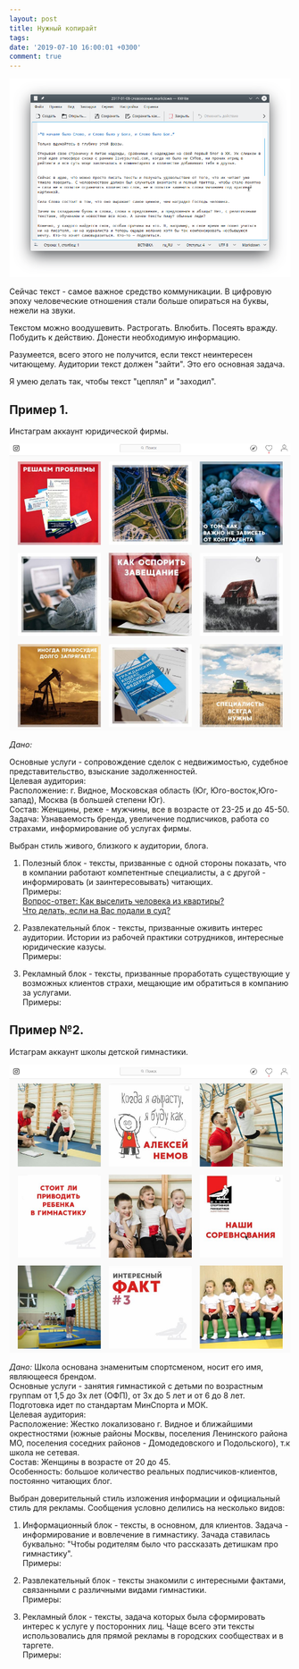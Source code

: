 ```yaml
---
layout: post
title: Нужный копирайт
tags: 
date: '2019-07-10 16:00:01 +0300'
comment: true
---
```

![Сладкий текст]( /image/sladkiy.png)

Сейчас текст - самое важное средство коммуникации. В цифровую эпоху человеческие отношения стали больше опираться на буквы, нежели на звуки.

Текстом можно воодушевить. Растрогать. Влюбить. Посеять вражду. Побудить к действию. Донести необходимую информацию.

Разумеется, всего этого не получится, если текст неинтересен читающему. Аудитории текст должен "зайти". Это его основная задача.

Я умею делать так, чтобы текст "цеплял" и "заходил".    



## Пример 1. ##


Инстаграм аккаунт юридической фирмы.   


![Юрцентр]( /image/lawcenter.png)  


*Дано:*


Основные услуги - сопровождение сделок с недвижимостью, судебное представительство, взыскание задолженностей.  
Целевая аудитория:   
Расположение: г. Видное, Московская область (Юг, Юго-восток,Юго-запад), Москва (в большей степени Юг).  
Состав: Женщины, реже - мужчины, все в возрасте от 23-25 и до 45-50.   
Задача:
Узнаваемость бренда, увеличение подписчиков, работа со страхами, информирование об услугах фирмы.  

Выбран стиль живого, близкого к аудитории, блога. 
1. Полезный блок - тексты, призванные с одной стороны показать, что в компании работают компетентные специалисты, а с другой - информировать (и заинтересовывать) читающих.  
Примеры:   
[Вопрос-ответ: Как выселить человека из квартиры?](/sample/viselit)  
[Что делать, если на Вас подали в суд?](/sample/suditsa)  


2. Развлекательный блок - тексты, призванные оживить интерес аудитории. Истории из рабочей практики сотрудников, интересные юридические казусы.  
Примеры:  


3. Рекламный блок - тексты, призванные проработать существующие у возможных клиентов страхи, мещающие им обратиться в компанию за услугами.  
Примеры:  




## Пример №2. ##


Истаграм аккаунт школы детской гимнастики.


![Cпортшкола]( /image/sportshkola.png)

*Дано:*
Школа основана знаменитым спортсменом, носит его имя, являющееся брендом.  
Основные услуги - занятия гимнастикой с детьми по возрастным группам от 1,5 до 3х лет (ОФП), от 3х до 5 лет и от 6 до 8 лет. Подготовка идет по стандартам МинСпорта и МОК.   
Целевая аудитория:  
Расположение: Жестко локализовано г. Видное и ближайшими окрестностями (южные районы Москвы, поселения Ленинского района МО, поселения соседних районов - Домодедовского и Подольского), т.к школа не сетевая.  
Состав: Женщины в возрасте от 20 до 45.  
Особенность: большое количество реальных подписчиков-клиентов, постоянно читающих блог.  


Выбран доверительный стиль изложения информации и официальный стиль для рекламы. Сообщения условно делились на несколько видов:
1. Информационный блок - тексты, в основном, для клиентов. Задача - информирование и вовлечение в гимнастику. Зачада ставилась буквально: "Чтобы родителям было что рассказать детишкам про гимнастику".   
Примеры:  

2. Развлекательный блок - тексты знакомили с интересными фактами, связанными с различными видами гимнастики.  
Примеры:  

3. Рекламный блок - тексты, задача которых была сформировать интерес к услуге у посторонних лиц. Чаще всего эти тексты использовались для прямой рекламы в городских сообществах и в таргете.  
Примеры:  





